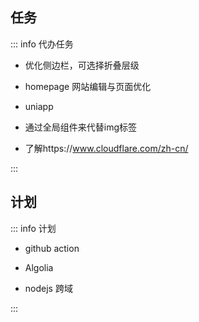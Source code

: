 ## 任务

::: info  <Badge type='info'>代办任务</Badge>

-  优化侧边栏，可选择折叠层级

-  homepage  网站编辑与页面优化

-  uniapp

- 通过全局组件来代替img标签

- 了解https://www.cloudflare.com/zh-cn/

:::


## 计划

::: info  <Badge type='info'>计划</Badge>

- github action 

- Algolia

- nodejs 跨域

:::